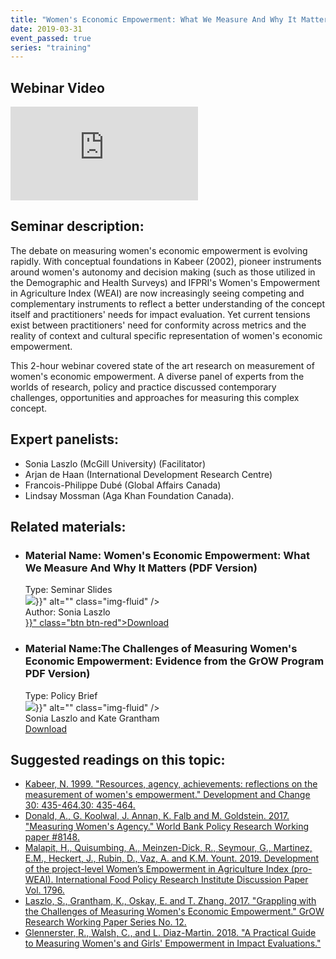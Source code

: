 ```yaml
---
title: "Women's Economic Empowerment: What We Measure And Why It Matters"
date: 2019-03-31
event_passed: true
series: "training"
---
```


<section>
	<div class="row mb-5">
		<div class="col">
			<div class="people-card-container">
				<h2 class="sr-only">Webinar Video</h2>
				<div class="embed-responsive embed-responsive-16by9 my-2">
					<iframe class="embed-responsive-item" src="https://www.youtube.com/embed/MRCQ9EuUrYQ?rel=0" frameborder="0" allow="autoplay; encrypted-media" allowfullscreen></iframe>
				</div>
			</div>
		</div>
	</div>
</section>

<section>
	<h2>Seminar description:</h2>
	<p>The debate on measuring women's economic empowerment is evolving rapidly. With conceptual foundations in Kabeer (2002), pioneer instruments around women's autonomy and decision making (such as those utilized in the Demographic and Health Surveys) and <abbr>IFPRI</abbr>'s Women's Empowerment in Agriculture Index (<abbr>WEAI</abbr>) are now increasingly seeing competing and complementary instruments to reflect a better understanding of the concept itself and practitioners' needs for impact evaluation. Yet current tensions exist between practitioners' need for conformity across metrics and the reality of context and cultural specific representation of women's economic empowerment.</p>
	<p>This 2-hour webinar covered state of the art research on measurement of women's economic empowerment. A diverse panel of experts from the worlds of research, policy and practice discussed contemporary challenges, opportunities and approaches for measuring this complex concept.</p>
</section>

<section>
	<h2>Expert panelists:</h2>
	<ul class="list-inside list-disc">
		<li>Sonia Laszlo (McGill University) (Facilitator)</li>
		<li>Arjan de Haan (International Development Research Centre)</li>
		<li>Francois-Philippe Dubé (Global Affairs Canada)</li>
		<li>Lindsay Mossman (Aga Khan Foundation Canada).</li>
	</ul>
</section>

<section>
	<h2>Related materials:</h2>
	<ul class="row list-unstyled">
		<li class="col-md-6 my-3">
			<div class="people-card-container">
				<div class="people-name">
					<h3 class="mt-1"><span class="sr-only">Material Name: </span>Women's Economic Empowerment: What We Measure And Why It Matters (PDF Version)</h3>
				</div>
				<div class="people-type">
					<span class="sr-only">Type: </span>Seminar Slides
				</div>
				<div class="people-img">
					<img src="{{< relURL "/images/seminars/what-we-measure-why-it-matters/thumbnail.png" >}}" alt="" class="img-fluid" />
				</div>
				<div class="people-title">
					<span class="sr-only">Author: </span>Sonia Laszlo
				</div>
				<div class="people-btn">
					<a href="{{< relURL "/images/seminars/what-we-measure-why-it-matters/slides.pdf" >}}" class="btn btn-red">Download</a>
				</div>
			</div>
		</li>
		<li class="col-md-6 my-3">
			<div class="people-card-container">
				<div class="people-name">
					<h3 class="mt-1"><span class="sr-only">Material Name:</span>The Challenges of Measuring Women's Economic Empowerment: Evidence from the GrOW Program <span class="sr-only"><abbr>PDF</abbr></span> Version)</h3>
				</div>
				<div class="people-type">
					<span class="sr-only">Type: </span>Policy Brief
				</div>
				<div class="people-img">
					<img src="{{< relURL "/images/seminars/what-we-measure-why-it-matters/gpb-5.jpg" >}}" alt="" class="img-fluid" />
				</div>
				<div class="people-title">
					Sonia Laszlo and Kate Grantham
				</div>
				<div class="people-btn">
					<a href="http://grow.research.mcgill.ca/publications/policy-briefs/gpb-2017-05.pdf" class="btn btn-red">Download</a>
				</div>
			</div>
		</li>
	</ul>
</section>

<section class="mt-5">
	<h2>Suggested readings on this topic:</h2>
	<ul class="list-unstyled">
		<li class="my-4"><a target="_blank" href="https://www.utsc.utoronto.ca/~kmacd/IDSC10/Readings/research design/empowerment.pdf">Kabeer, N. 1999. "Resources, agency, achievements: reflections on the measurement of women's empowerment." Development and Change  30: 435-464.30: 435-464.</a></li>
		<li class="my-4"><a target="_blank" href="http://documents.worldbank.org/curated/en/333481500385677886/pdf/WPS8148.pdf">Donald, A., G. Koolwal, J. Annan, K. Falb and M. Goldstein. 2017. "Measuring Women's Agency." World Bank Policy Research Working paper #8148.</a></li>
		<li class="my-4"><a target="_blank" href="http://ebrary.ifpri.org/utils/getfile/collection/p15738coll2/id/133061/filename/133271.pdf">Malapit, H., Quisumbing, A., Meinzen-Dick, R., Seymour, G., Martinez, E.M., Heckert, J., Rubin, D., Vaz, A. and K.M. Yount. 2019. Development of the project-level Women’s Empowerment in Agriculture Index (pro-WEAI). International Food Policy Research Institute Discussion Paper Vol. 1796.</a></li>
		<li class="my-4"><a target="_blank" href="http://grow.research.mcgill.ca/publications/working-papers/gwp-2017-12.pdf">
		Laszlo, S., Grantham, K., Oskay, E. and T. Zhang. 2017. "Grappling with the Challenges of Measuring Women's Economic Empowerment." GrOW Research Working Paper Series No. 12.</a></li>
		<li class="my-4"><a target="_blank" href="https://www.povertyactionlab.org/sites/default/files/resources/practical-guide-to-measuring-womens-and-girls-empowerment-in-impact-evaluations.pdf">Glennerster, R., Walsh, C., and L. Diaz-Martin. 2018. "A Practical Guide to Measuring Women's and Girls' Empowerment in Impact Evaluations."</a></li>
	</ul>
</section>


<!--
	TODO:
	In the future make this page look more like this: https://azure.microsoft.com/en-us/overview/webinars/
-->

